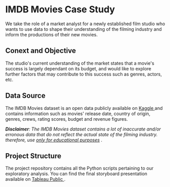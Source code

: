 # IMDB Movies Case Study
We take the role of a market analyst for a newly established film studio who wants to use data to shape their understanding of the filming industry and inform the productions of their new movies.

## Conext and Objective
The studio's current understanding of the market states that a movie's success is largely dependant on its budget, and would like to explore further factors that may contribute to this success such as genres, actors, etc.

## Data Source
The IMDB Movies dataset is an open data publicly available on <a href='https://www.kaggle.com/datasets/ashpalsingh1525/imdb-movies-dataset/data'> Kaggle </a> and contains information such as movies' release date, country of origin, genres, crews, rating scores, budget and revenue figures.

<i><b>Disclaimer</b>: The IMDB Movies dataset contains a lot of inaccurate and/or erronous data that do not reflect the actual state of the filming industry. therefore, use <ins>only for educational purposes</ins> </i>.

## Project Structure
The project repository contains all the Python scripts pertaining to our exploratory analysis. You can find the final storyboard presentation available on <a href='https://public.tableau.com/app/profile/aymen.touihri/viz/IMDBMoviesCaseStudy-Storyboard/Storyboard?publish=yes'> Tableau Public </a>.
